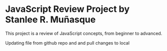# JavaScript Review Project by Stanlee R. Muñasque
This project is a review of JavaScript concepts, from beginner to advanced.

Updating file from github repo and and pull changes to local
